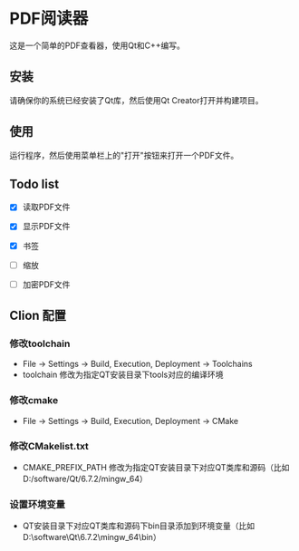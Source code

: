 

# PDF阅读器

这是一个简单的PDF查看器，使用Qt和C++编写。

## 安装

请确保你的系统已经安装了Qt库，然后使用Qt Creator打开并构建项目。

## 使用

运行程序，然后使用菜单栏上的"打开"按钮来打开一个PDF文件。


## Todo list
- [x] 读取PDF文件
- [x] 显示PDF文件
- [x] 书签
- [ ] 缩放
- [ ] 加密PDF文件


## Clion 配置
### 修改toolchain
- File -> Settings -> Build, Execution, Deployment -> Toolchains
- toolchain 修改为指定QT安装目录下tools对应的编译环境
### 修改cmake 
- File -> Settings -> Build, Execution, Deployment -> CMake
### 修改CMakelist.txt
- CMAKE_PREFIX_PATH 修改为指定QT安装目录下对应QT类库和源码（比如D:/software/Qt/6.7.2/mingw_64）
### 设置环境变量
- QT安装目录下对应QT类库和源码下bin目录添加到环境变量（比如D:\software\Qt\6.7.2\mingw_64\bin）
